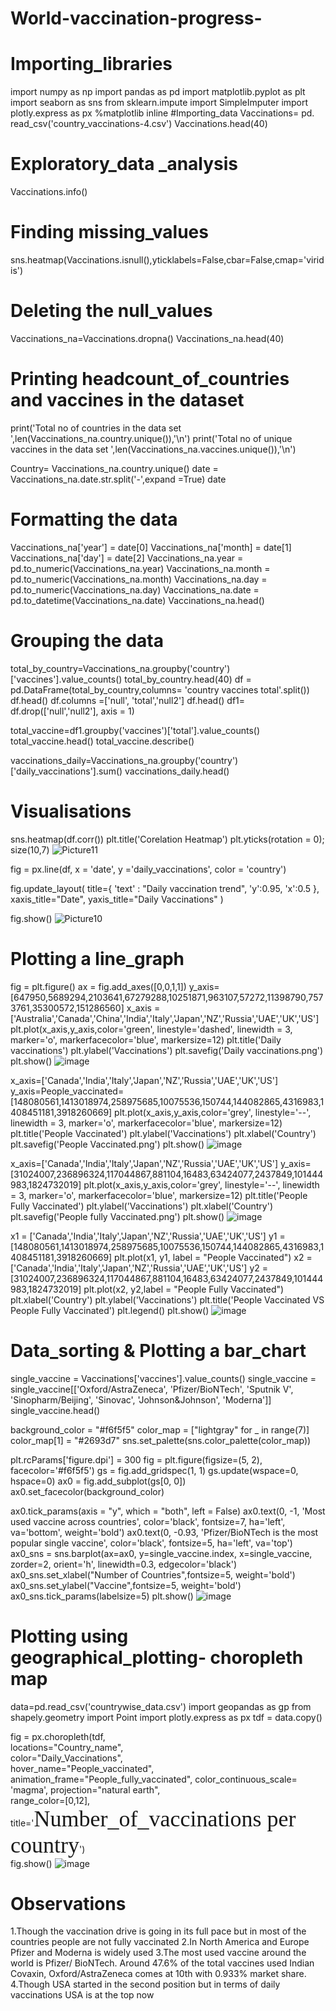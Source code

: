 # World-vaccination-progress-
# Importing_libraries 
import numpy as np 
import pandas as pd 
import matplotlib.pyplot as plt 
import seaborn as sns 
from sklearn.impute import SimpleImputer
import plotly.express as px
%matplotlib inline 
#Importing_data 
Vaccinations= pd. read_csv('country_vaccinations-4.csv')
Vaccinations.head(40)

# Exploratory_data _analysis
Vaccinations.info()

# Finding missing_values 
sns.heatmap(Vaccinations.isnull(),yticklabels=False,cbar=False,cmap='viridis')
# Deleting the null_values 
Vaccinations_na=Vaccinations.dropna()
Vaccinations_na.head(40)

# Printing headcount_of_countries and vaccines in the dataset
print('Total no of countries in the data set ',len(Vaccinations_na.country.unique()),'\n')
print('Total no of unique vaccines in the data set ',len(Vaccinations_na.vaccines.unique()),'\n')

Country= Vaccinations_na.country.unique()
date = Vaccinations_na.date.str.split('-',expand =True)
date
# Formatting the data 
Vaccinations_na['year'] = date[0]
Vaccinations_na['month] = date[1]
Vaccinations_na['day'] = date[2]
Vaccinations_na.year = pd.to_numeric(Vaccinations_na.year)
Vaccinations_na.month = pd.to_numeric(Vaccinations_na.month)
Vaccinations_na.day = pd.to_numeric(Vaccinations_na.day)
Vaccinations_na.date = pd.to_datetime(Vaccinations_na.date)
Vaccinations_na.head()

# Grouping the data 
total_by_country=Vaccinations_na.groupby('country')['vaccines'].value_counts()
total_by_country.head(40)
df = pd.DataFrame(total_by_country,columns= 'country vaccines total'.split())
df.head()
df.columns =['null', 'total','null2']
df.head()
df1= df.drop(['null','null2'], axis = 1)

total_vaccine=df1.groupby('vaccines')['total'].value_counts()
total_vaccine.head()
total_vaccine.describe()

vaccinations_daily=Vaccinations_na.groupby('country')['daily_vaccinations'].sum()
vaccinations_daily.head()

# Visualisations
sns.heatmap(df.corr())
plt.title('Corelation Heatmap')
plt.yticks(rotation = 0);
size(10,7)
![Picture11](https://user-images.githubusercontent.com/82114061/114426844-17d4df00-9bd8-11eb-9d89-51dd4fd3314b.png)


fig = px.line(df, x = 'date', y ='daily_vaccinations', color = 'country')

fig.update_layout(
    title={
            'text' : "Daily vaccination trend",
            'y':0.95,
            'x':0.5
        },
    xaxis_title="Date",
    yaxis_title="Daily Vaccinations"
)

fig.show()
![Picture10](https://user-images.githubusercontent.com/82114061/114426895-26bb9180-9bd8-11eb-8f7e-126c60f61274.png)


# Plotting a line_graph
fig = plt.figure()
ax = fig.add_axes([0,0,1,1])
y_axis= [647950,5689294,2103641,67279288,10251871,963107,57272,11398790,7573761,35300572,151286560]
x_axis = ['Australia','Canada','China','India','Italy','Japan','NZ','Russia','UAE','UK','US']
plt.plot(x_axis,y_axis,color='green', linestyle='dashed', linewidth = 3,
         marker='o', markerfacecolor='blue', markersize=12)
plt.title('Daily vaccinations')
plt.ylabel('Vaccinations')
plt.savefig('Daily vaccinations.png')
plt.show()
![image](https://user-images.githubusercontent.com/82114061/114319330-9c6b2300-9b2e-11eb-916a-1503b51a92e1.png)

x_axis=['Canada','India','Italy','Japan','NZ','Russia','UAE','UK','US']
y_axis=People_vaccinated=[148080561,1413018974,258975685,10075536,150744,144082865,4316983,1408451181,3918260669]
plt.plot(x_axis,y_axis,color='grey', linestyle='--', linewidth = 3,
         marker='o', markerfacecolor='blue', markersize=12)
plt.title('People Vaccinated')
plt.ylabel('Vaccinations')
plt.xlabel('Country')
plt.savefig('People Vaccinated.png')
plt.show()
![image](https://user-images.githubusercontent.com/82114061/114319398-071c5e80-9b2f-11eb-80a5-ad08b15b202d.png)

x_axis=['Canada','India','Italy','Japan','NZ','Russia','UAE','UK','US']
y_axis=[31024007,236896324,117044867,881104,16483,63424077,2437849,101444983,1824732019]
plt.plot(x_axis,y_axis,color='grey', linestyle='--', linewidth = 3,
         marker='o', markerfacecolor='blue', markersize=12)
plt.title('People Fully Vaccinated')
plt.ylabel('Vaccinations')
plt.xlabel('Country')
plt.savefig('People fully Vaccinated.png')
plt.show()
![image](https://user-images.githubusercontent.com/82114061/114319410-156a7a80-9b2f-11eb-9c8b-bc8e08f23e85.png)


x1 = ['Canada','India','Italy','Japan','NZ','Russia','UAE','UK','US']
y1 = [148080561,1413018974,258975685,10075536,150744,144082865,4316983,1408451181,3918260669]
plt.plot(x1, y1, label = "People Vaccinated")
x2 = ['Canada','India','Italy','Japan','NZ','Russia','UAE','UK','US']
y2 = [31024007,236896324,117044867,881104,16483,63424077,2437849,101444983,1824732019]
plt.plot(x2, y2,label = "People Fully Vaccinated")
plt.xlabel('Country')
plt.ylabel('Vaccinations')
plt.title('People Vaccinated VS People Fully Vaccinated')
plt.legend()
plt.show()
![image](https://user-images.githubusercontent.com/82114061/114319417-1d2a1f00-9b2f-11eb-9811-e97f9183814c.png)

# Data_sorting & Plotting a bar_chart
single_vaccine = Vaccinations['vaccines'].value_counts()
single_vaccine = single_vaccine[['Oxford/AstraZeneca', 
                                 'Pfizer/BioNTech', 
                                 'Sputnik V', 
                                 'Sinopharm/Beijing',
                                 'Sinovac', 
                                 'Johnson&Johnson', 
                                 'Moderna']]
single_vaccine.head()

background_color = "#f6f5f5"
color_map = ["lightgray" for _ in range(7)]
color_map[1] = "#2693d7"
sns.set_palette(sns.color_palette(color_map))

plt.rcParams['figure.dpi'] = 300
fig = plt.figure(figsize=(5, 2), facecolor='#f6f5f5')
gs = fig.add_gridspec(1, 1)
gs.update(wspace=0, hspace=0)
ax0 = fig.add_subplot(gs[0, 0])
ax0.set_facecolor(background_color)

ax0.tick_params(axis = "y", which = "both", left = False)
ax0.text(0, -1, 'Most used vaccine across countries', color='black', fontsize=7, ha='left', va='bottom', weight='bold')
ax0.text(0, -0.93, 'Pfizer/BioNTech is the most popular single vaccine', color='black', fontsize=5, ha='left', va='top')
ax0_sns = sns.barplot(ax=ax0, y=single_vaccine.index, x=single_vaccine, zorder=2, orient='h', linewidth=0.3, edgecolor='black')
ax0_sns.set_xlabel("Number of Countries",fontsize=5, weight='bold')
ax0_sns.set_ylabel("Vaccine",fontsize=5, weight='bold')
ax0_sns.tick_params(labelsize=5)
plt.show()
![image](https://user-images.githubusercontent.com/82114061/114319265-6463e000-9b2e-11eb-80d3-7e31c4ed287d.png)

# Plotting using geographical_plotting- choropleth map 
data=pd.read_csv('countrywise_data.csv')
import geopandas as gp
from shapely.geometry import Point
import plotly.express as px
tdf = data.copy()

fig = px.choropleth(tdf,                            
    locations="Country_name",           
    color="Daily_Vaccinations",                     
    hover_name="People_vaccinated",              
    animation_frame="People_fully_vaccinated",
    color_continuous_scale= 'magma',
    projection="natural earth",       
    range_color=[0,12],
    title='<span style="font-size:36px; font-family:Times New Roman">Number_of_vaccinations per country</span>')                
fig.show()
![image](https://user-images.githubusercontent.com/82114061/114319253-5c0ba500-9b2e-11eb-9993-45641170d86b.png)




# Observations
1.Though the vaccination drive is going in its full pace but in most of the countries people are not fully vaccinated
2.In North America and Europe Pfizer and Moderna is widely used
3.The most used vaccine around the world is Pfizer/ BioNTech. Around 47.6% of the total vaccines used
Indian Covaxin, Oxford/AstraZeneca comes at 10th with 0.933% market share.
4.Though USA started in the second position but in terms of daily vaccinations USA is at the top now
